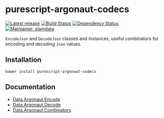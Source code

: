 # purescript-argonaut-codecs

[![Latest release](http://img.shields.io/bower/v/purescript-argonaut-codecs.svg)](https://github.com/slamdata/purescript-argonaut-codecs/releases)
[![Build Status](https://travis-ci.org/purescript-contrib/purescript-argonaut-codecs.svg?branch=master)](https://travis-ci.org/purescript-contrib/purescript-argonaut-codecs)
[![Dependency Status](https://www.versioneye.com/user/projects/563a92d21d47d400150008b6/badge.svg?style=flat)](https://www.versioneye.com/user/projects/563a92d21d47d400150008b6)
[![Maintainer: slamdata](https://img.shields.io/badge/maintainer-slamdata-lightgrey.svg)](http://github.com/slamdata)

`EncodeJson` and `DecodeJson` classes and instances, useful combinators for encoding and decoding `Json` values.

## Installation

```shell
bower install purescript-argonaut-codecs
```

## Documentation

- [Data.Argonaut.Encode](docs/Data/Argonaut/Encode.md)
- [Data.Argonaut.Decode](docs/Data/Argonaut/Decode.md)
- [Data.Argonaut.Combinators](docs/Data/Argonaut/Combinators.md)
